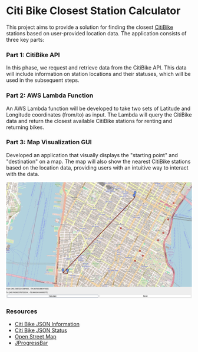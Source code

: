 # Citi Bike Closest Station Calculator 

This project aims to provide a solution for finding the closest [CitiBike](https://citibikenyc.com/how-it-works) stations based 
on user-provided location data. The application consists of three key parts:

### Part 1: CitiBike API
In this phase, we request and retrieve data from the CitiBike API. 
This data will include information on station locations and their statuses, which will be used in the 
subsequent steps.

### Part 2: AWS Lambda Function
An AWS Lambda function will be developed to take two sets of Latitude and Longitude coordinates (from/to) as 
input. The Lambda will query the CitiBike data and return the closest available CitiBike stations for 
renting and returning bikes.


### Part 3: Map Visualization GUI
Developed an application that visually displays the "starting point" and "destination" on a map. 
The map will also show the nearest CitiBike stations based on the location data, providing users with an 
intuitive way to interact with the data.


![MapView.png](screenshots%2FMapView.png)

### Resources
* [Citi Bike JSON Information](https://gbfs.citibikenyc.com/gbfs/en/station_information.json)
* [Citi Bike JSON Status](https://gbfs.citibikenyc.com/gbfs/en/station_status.json)
* [Open Street Map](https://github.com/msteiger/jxmapviewer2)
* [JProgressBar](https://docs.oracle.com/javase/tutorial/uiswing/components/progress.html#indeterminate)

